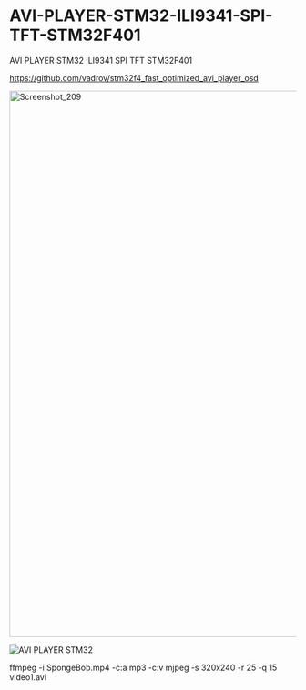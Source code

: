 # AVI-PLAYER-STM32-ILI9341-SPI-TFT-STM32F401
AVI PLAYER STM32 ILI9341 SPI TFT STM32F401

https://github.com/vadrov/stm32f4_fast_optimized_avi_player_osd

<img width="960" alt="Screenshot_209" src="https://user-images.githubusercontent.com/31142397/232174767-460a454e-1917-492c-9020-f442c8908705.png">

![AVI PLAYER STM32](https://user-images.githubusercontent.com/31142397/232174774-f8e735f1-25c7-43a5-bb8a-d98696582634.jpg)

ffmpeg -i SpongeBob.mp4 -c:a mp3 -c:v mjpeg -s 320x240 -r 25 -q 15 video1.avi
